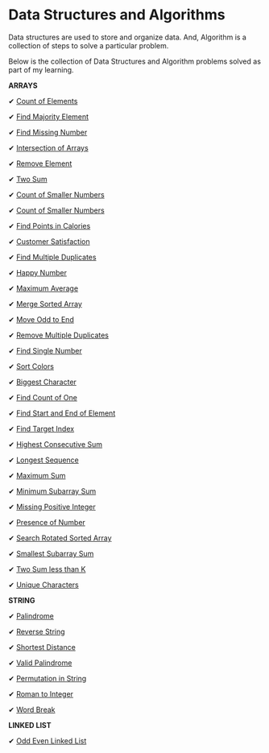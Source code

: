 # Data Structures and Algorithms

Data structures are used to store and organize data. And, Algorithm is a collection of steps to solve a particular problem.

Below is the collection of Data Structures and Algorithm problems solved as part of my learning.

**ARRAYS**

✔ [Count of Elements](https://github.com/Haja49/DataStructuresPractice/blob/master/src/main/java/com/ds/week1/FindElementsCount.java)

✔ [Find Majority Element](https://github.com/Haja49/DataStructuresPractice/blob/master/src/main/java/com/ds/week1/FindMajorityElement.java)

✔ [Find Missing Number](https://github.com/Haja49/DataStructuresPractice/blob/master/src/main/java/com/ds/week1/FindMissingNumber.java)

✔ [Intersection of Arrays](https://github.com/Haja49/DataStructuresPractice/blob/master/src/main/java/com/ds/week1/IntersectionOfArrays.java)

✔ [Remove Element](https://github.com/Haja49/DataStructuresPractice/blob/master/src/main/java/com/ds/week1/RemoveElement.java)

✔ [Two Sum](https://github.com/Haja49/DataStructuresPractice/blob/master/src/main/java/com/ds/week1/TwoSum.java)

✔ [Count of Smaller Numbers](https://github.com/Haja49/DataStructuresPractice/blob/master/src/main/java/com/ds/week1/SmallestNumbersCount.java)

✔ [Count of Smaller Numbers](https://github.com/Haja49/DataStructuresPractice/blob/master/src/main/java/com/ds/week1/UniqueOccurrence.java)

✔ [Find Points in Calories](https://github.com/Haja49/DataStructuresPractice/blob/master/src/main/java/com/ds/week2/Calories.java)

✔ [Customer Satisfaction](https://github.com/Haja49/DataStructuresPractice/blob/master/src/main/java/com/ds/week2/CustomerSatisfaction.java)

✔ [Find Multiple Duplicates](https://github.com/Haja49/DataStructuresPractice/blob/master/src/main/java/com/ds/week2/DuplicateCheck.java)

✔ [Happy Number](https://github.com/Haja49/DataStructuresPractice/blob/master/src/main/java/com/ds/week2/HappyNumber.java)

✔ [Maximum Average](https://github.com/Haja49/DataStructuresPractice/blob/master/src/main/java/com/ds/week2/MaximumAverage.java)

✔ [Merge Sorted Array](https://github.com/Haja49/DataStructuresPractice/blob/master/src/main/java/com/ds/week2/MergeSortedArray.java)

✔ [Move Odd to End](https://github.com/Haja49/DataStructuresPractice/blob/master/src/main/java/com/ds/week2/MoveOddToEnd.java)

✔ [Remove Multiple Duplicates](https://github.com/Haja49/DataStructuresPractice/blob/master/src/main/java/com/ds/week2/RemoveMultipleDuplicates.java)

✔ [Find Single Number](https://github.com/Haja49/DataStructuresPractice/blob/master/src/main/java/com/ds/week2/SingleNumber.java)

✔ [Sort Colors](https://github.com/Haja49/DataStructuresPractice/blob/master/src/main/java/com/ds/week2/SortColors.java)

✔ [Biggest Character](https://github.com/Haja49/DataStructuresPractice/blob/master/src/main/java/com/ds/week3/BiggestCharacter.java)

✔ [Find Count of One](https://github.com/Haja49/DataStructuresPractice/blob/master/src/main/java/com/ds/week3/FindCountOfOne.java)

✔ [Find Start and End of Element](https://github.com/Haja49/DataStructuresPractice/blob/master/src/main/java/com/ds/week3/FindStartAndEnd.java)

✔ [Find Target Index](https://github.com/Haja49/DataStructuresPractice/blob/master/src/main/java/com/ds/week3/FindTarget.java)

✔ [Highest Consecutive Sum](https://github.com/Haja49/DataStructuresPractice/blob/master/src/main/java/com/ds/week3/HighestConsecutiveSum.java)

✔ [Longest Sequence](https://github.com/Haja49/DataStructuresPractice/blob/master/src/main/java/com/ds/week3/LongestSequence.java)

✔ [Maximum Sum](https://github.com/Haja49/DataStructuresPractice/blob/master/src/main/java/com/ds/week3/MaximumSum.java)

✔ [Minimum Subarray Sum](https://github.com/Haja49/DataStructuresPractice/blob/master/src/main/java/com/ds/week3/MinimumSubArraySum.java)

✔ [Missing Positive Integer](https://github.com/Haja49/DataStructuresPractice/blob/master/src/main/java/com/ds/week3/MissingPositiveInteger.java)

✔ [Presence of Number](https://github.com/Haja49/DataStructuresPractice/blob/master/src/main/java/com/ds/week3/PresenceOfNumber.java)

✔ [Search Rotated Sorted Array](https://github.com/Haja49/DataStructuresPractice/blob/master/src/main/java/com/ds/week3/SearchRotatedSortedArray.java)

✔ [Smallest Subarray Sum](https://github.com/Haja49/DataStructuresPractice/blob/master/src/main/java/com/ds/week3/SmallestSubArraySum.java)

✔ [Two Sum less than K](https://github.com/Haja49/DataStructuresPractice/blob/master/src/main/java/com/ds/week3/TwoSumLessThanK.java)

✔ [Unique Characters](https://github.com/Haja49/DataStructuresPractice/blob/master/src/main/java/com/ds/week3/UniqueCharacters.java)

**STRING**

✔ [Palindrome](https://github.com/Haja49/DataStructuresPractice/blob/master/src/main/java/com/ds/week1/Palindrome.java)

✔ [Reverse String](https://github.com/Haja49/DataStructuresPractice/blob/master/src/main/java/com/ds/week2/ReverseString.java)

✔ [Shortest Distance](https://github.com/Haja49/DataStructuresPractice/blob/master/src/main/java/com/ds/week2/ShortestDistance.java)

✔ [Valid Palindrome](https://github.com/Haja49/DataStructuresPractice/blob/master/src/main/java/com/ds/week2/ValidPalindrome.java)

✔ [Permutation in String](https://github.com/Haja49/DataStructuresPractice/blob/master/src/main/java/com/ds/week3/PermutationInString.java)

✔ [Roman to Integer](https://github.com/Haja49/DataStructuresPractice/blob/master/src/main/java/com/ds/week3/RomanToInteger.java)

✔ [Word Break](https://github.com/Haja49/DataStructuresPractice/blob/master/src/main/java/com/ds/week3/WordBreak.java)


**LINKED LIST**

✔ [Odd Even Linked List](https://github.com/Haja49/DataStructuresPractice/blob/master/src/main/java/com/ds/week3/OddEvenLinkedList.java)

